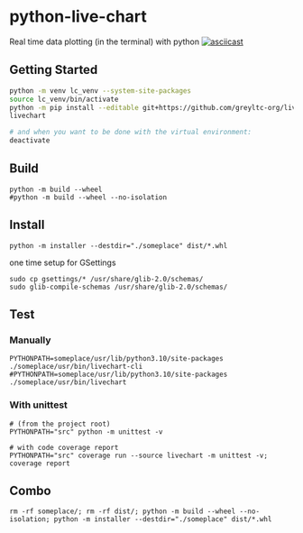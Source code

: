 # python-live-chart
Real time data plotting (in the terminal) with python
[![asciicast](https://asciinema.org/a/327214.svg)](https://asciinema.org/a/327214)

## Getting Started
```bash
python -m venv lc_venv --system-site-packages
source lc_venv/bin/activate
python -m pip install --editable git+https://github.com/greyltc-org/livechart.git#egg=livechart
livechart

# and when you want to be done with the virtual environment:
deactivate
```

## Build
```
python -m build --wheel
#python -m build --wheel --no-isolation
```

## Install
```
python -m installer --destdir="./someplace" dist/*.whl
```
one time setup for GSettings  
```
sudo cp gsettings/* /usr/share/glib-2.0/schemas/
sudo glib-compile-schemas /usr/share/glib-2.0/schemas/
```

## Test
### Manually
```
PYTHONPATH=someplace/usr/lib/python3.10/site-packages ./someplace/usr/bin/livechart-cli
#PYTHONPATH=someplace/usr/lib/python3.10/site-packages ./someplace/usr/bin/livechart
```
### With unittest
```
# (from the project root)
PYTHONPATH="src" python -m unittest -v

# with code coverage report
PYTHONPATH="src" coverage run --source livechart -m unittest -v; coverage report
```
## Combo
```
rm -rf someplace/; rm -rf dist/; python -m build --wheel --no-isolation; python -m installer --destdir="./someplace" dist/*.whl
```

